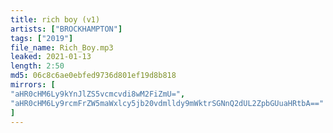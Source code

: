 ```yaml
---
title: rich boy (v1)
artists: ["BROCKHAMPTON"]
tags: ["2019"]
file_name: Rich_Boy.mp3
leaked: 2021-01-13
length: 2:50
md5: 06c8c6ae0ebfed9736d801ef19d8b818
mirrors: [
"aHR0cHM6Ly9kYnJlZS5vcmcvdi8wM2FiZmU=",
"aHR0cHM6Ly9rcmFrZW5maWxlcy5jb20vdmlldy9mWktrSGNnQ2dUL2ZpbGUuaHRtbA=="
]
---
```

